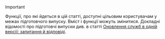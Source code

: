 > [!IMPORTANT]
> Функції, про які йдеться в цій статті, доступні цільовим користувачам у межах підготовчого випуску. Вміст і функції можуть змінитися. Докладні відомості про підготовчі випуски див. в статті [Оновлення служб в одній версії: запитання й відповіді](https://docs.microsoft.com/dynamics365/unified-operations/fin-and-ops/get-started/one-version).
